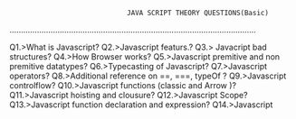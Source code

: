                                  JAVA SCRIPT THEORY QUESTIONS(Basic)
............................................................................................................

Q1.>What is Javascript?
Q2.>Javascript featurs.?
Q3.> Javacript bad structures?
Q4.>How Browser works?
Q5.>Javascript premitive and non premitive datatypes?
Q6.>Typecasting of Javascript?
Q7.>Javascript operators?
Q8.>Additional reference on ==, ===, typeOf ?
Q9.>Javascript controlflow?
Q10.>Javascript functions (classic and Arrow )?
Q11.>Javascript hoisting and clousure?
Q12.>Javascript Scope?
Q13.>Javascript function declaration and expression?
Q14.>Javascript 
